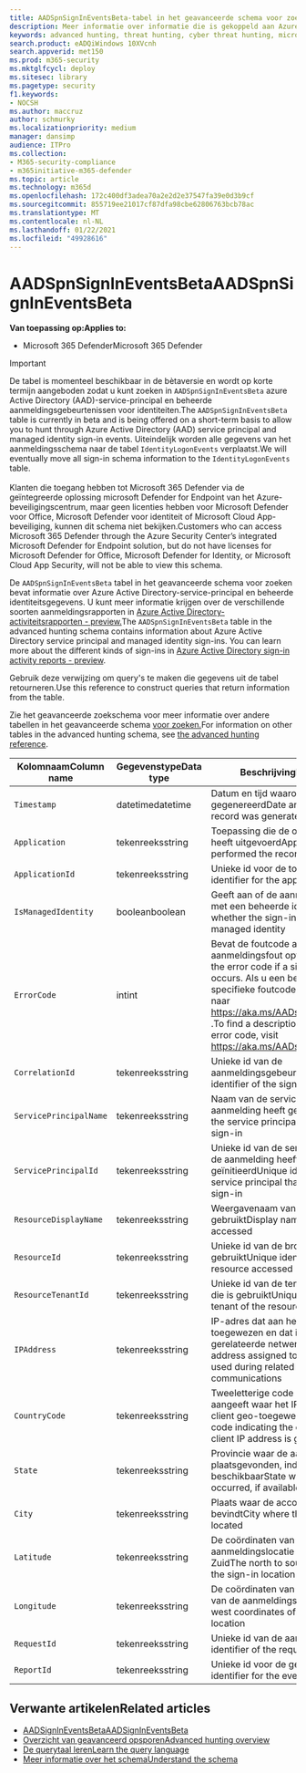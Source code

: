 ```yaml
---
title: AADSpnSignInEventsBeta-tabel in het geavanceerde schema voor zoeken
description: Meer informatie over informatie die is gekoppeld aan Azure Active Directory service principal en de tabel met beheerde identiteitsgegevens van het geavanceerde schema voor zoeken
keywords: advanced hunting, threat hunting, cyber threat hunting, microsoft threat protection, microsoft 365, mtp, m365, search, query, telemetry, schema reference, kusto, table, column, data type, description, AlertInfo, alert, entities, evidence, file, IP address, device, machine, user, account, identity, AAD
search.product: eADQiWindows 10XVcnh
search.appverid: met150
ms.prod: m365-security
ms.mktglfcycl: deploy
ms.sitesec: library
ms.pagetype: security
f1.keywords:
- NOCSH
ms.author: maccruz
author: schmurky
ms.localizationpriority: medium
manager: dansimp
audience: ITPro
ms.collection:
- M365-security-compliance
- m365initiative-m365-defender
ms.topic: article
ms.technology: m365d
ms.openlocfilehash: 172c400df3adea70a2e2d2e37547fa39e0d3b9cf
ms.sourcegitcommit: 855719ee21017cf87dfa98cbe62806763bcb78ac
ms.translationtype: MT
ms.contentlocale: nl-NL
ms.lasthandoff: 01/22/2021
ms.locfileid: "49928616"
---
```

# <a name="aadspnsignineventsbeta"></a><span data-ttu-id="36354-104">AADSpnSignInEventsBeta</span><span class="sxs-lookup"><span data-stu-id="36354-104">AADSpnSignInEventsBeta</span></span>

<span data-ttu-id="36354-105">**Van toepassing op:**</span><span class="sxs-lookup"><span data-stu-id="36354-105">**Applies to:**</span></span>

- <span data-ttu-id="36354-106">Microsoft 365 Defender</span><span class="sxs-lookup"><span data-stu-id="36354-106">Microsoft 365 Defender</span></span>

>[!IMPORTANT]
> <span data-ttu-id="36354-107">De tabel is momenteel beschikbaar in de bètaversie en wordt op korte termijn aangeboden zodat u kunt zoeken in `AADSpnSignInEventsBeta` azure Active Directory (AAD)-service-principal en beheerde aanmeldingsgebeurtenissen voor identiteiten.</span><span class="sxs-lookup"><span data-stu-id="36354-107">The `AADSpnSignInEventsBeta` table is currently in beta and is being offered on a short-term basis to allow you to hunt through Azure Active Directory (AAD) service principal and managed identity sign-in events.</span></span> <span data-ttu-id="36354-108">Uiteindelijk worden alle gegevens van het aanmeldingsschema naar de tabel `IdentityLogonEvents` verplaatst.</span><span class="sxs-lookup"><span data-stu-id="36354-108">We will eventually move all sign-in schema information to the `IdentityLogonEvents` table.</span></span><br><br>
> <span data-ttu-id="36354-109">Klanten die toegang hebben tot Microsoft 365 Defender via de geïntegreerde oplossing microsoft Defender for Endpoint van het Azure-beveiligingscentrum, maar geen licenties hebben voor Microsoft Defender voor Office, Microsoft Defender voor identiteit of Microsoft Cloud App-beveiliging, kunnen dit schema niet bekijken.</span><span class="sxs-lookup"><span data-stu-id="36354-109">Customers who can access Microsoft 365 Defender through the Azure Security Center’s integrated Microsoft Defender for Endpoint solution, but do not have licenses for Microsoft Defender for Office, Microsoft Defender for Identity, or Microsoft Cloud App Security, will not be able to view this schema.</span></span> 



<span data-ttu-id="36354-110">De `AADSpnSignInEventsBeta` tabel in het geavanceerde schema voor zoeken bevat informatie over Azure Active Directory-service-principal en beheerde identiteitsgegevens. U kunt meer informatie krijgen over de verschillende soorten aanmeldingsrapporten in [Azure Active Directory-activiteitsrapporten - preview.](https://docs.microsoft.com/azure/active-directory/reports-monitoring/concept-all-sign-ins)</span><span class="sxs-lookup"><span data-stu-id="36354-110">The `AADSpnSignInEventsBeta` table in the advanced hunting schema contains information about Azure Active Directory service principal and managed identity sign-ins. You can learn more about the different kinds of sign-ins in [Azure Active Directory sign-in activity reports - preview](https://docs.microsoft.com/azure/active-directory/reports-monitoring/concept-all-sign-ins).</span></span>

<span data-ttu-id="36354-111">Gebruik deze verwijzing om query's te maken die gegevens uit de tabel retourneren.</span><span class="sxs-lookup"><span data-stu-id="36354-111">Use this reference to construct queries that return information from the table.</span></span>

<span data-ttu-id="36354-112">Zie het geavanceerde zoekschema voor meer informatie over andere tabellen in het geavanceerde schema [voor zoeken.](https://docs.microsoft.com/windows/security/threat-protection/microsoft-defender-atp/advanced-hunting-reference)</span><span class="sxs-lookup"><span data-stu-id="36354-112">For information on other tables in the advanced hunting schema, see [the advanced hunting reference](https://docs.microsoft.com/windows/security/threat-protection/microsoft-defender-atp/advanced-hunting-reference).</span></span>





| <span data-ttu-id="36354-113">Kolomnaam</span><span class="sxs-lookup"><span data-stu-id="36354-113">Column name</span></span>     | <span data-ttu-id="36354-114">Gegevenstype</span><span class="sxs-lookup"><span data-stu-id="36354-114">Data type</span></span> | <span data-ttu-id="36354-115">Beschrijving</span><span class="sxs-lookup"><span data-stu-id="36354-115">Description</span></span>   |
| ----- | ----- | ---- |
| `Timestamp` | <span data-ttu-id="36354-116">datetime</span><span class="sxs-lookup"><span data-stu-id="36354-116">datetime</span></span>      | <span data-ttu-id="36354-117">Datum en tijd waarop de record is gegenereerd</span><span class="sxs-lookup"><span data-stu-id="36354-117">Date and time when the record was generated</span></span>                                                                                                     |
| `Application`          | <span data-ttu-id="36354-118">tekenreeks</span><span class="sxs-lookup"><span data-stu-id="36354-118">string</span></span>        | <span data-ttu-id="36354-119">Toepassing die de opgenomen actie heeft uitgevoerd</span><span class="sxs-lookup"><span data-stu-id="36354-119">Application that performed the recorded action</span></span>                                                                                                   |
| `ApplicationId`        | <span data-ttu-id="36354-120">tekenreeks</span><span class="sxs-lookup"><span data-stu-id="36354-120">string</span></span>        | <span data-ttu-id="36354-121">Unieke id voor de toepassing</span><span class="sxs-lookup"><span data-stu-id="36354-121">Unique identifier for the application</span></span>                                                                                                           |
| `IsManagedIdentity`    | <span data-ttu-id="36354-122">boolean</span><span class="sxs-lookup"><span data-stu-id="36354-122">boolean</span></span>       | <span data-ttu-id="36354-123">Geeft aan of de aanmelding is gestart met een beheerde identiteit</span><span class="sxs-lookup"><span data-stu-id="36354-123">Indicates whether the sign-in was initiated by a managed identity</span></span>                                                                               |
| `ErrorCode`            | <span data-ttu-id="36354-124">int</span><span class="sxs-lookup"><span data-stu-id="36354-124">int</span></span>        | <span data-ttu-id="36354-125">Bevat de foutcode als er een aanmeldingsfout optreedt.</span><span class="sxs-lookup"><span data-stu-id="36354-125">Contains the error code if a sign-in error occurs.</span></span> <span data-ttu-id="36354-126">Als u een beschrijving van een specifieke foutcode wilt vinden, gaat u naar <https://aka.ms/AADsigninsErrorCodes> .</span><span class="sxs-lookup"><span data-stu-id="36354-126">To find a description of a specific error code, visit <https://aka.ms/AADsigninsErrorCodes>.</span></span> |
| `CorrelationId`        | <span data-ttu-id="36354-127">tekenreeks</span><span class="sxs-lookup"><span data-stu-id="36354-127">string</span></span>        | <span data-ttu-id="36354-128">Unieke id van de aanmeldingsgebeurtenis</span><span class="sxs-lookup"><span data-stu-id="36354-128">Unique identifier of the sign-in event</span></span>                                                                                                          |
| `ServicePrincipalName` | <span data-ttu-id="36354-129">tekenreeks</span><span class="sxs-lookup"><span data-stu-id="36354-129">string</span></span>        | <span data-ttu-id="36354-130">Naam van de service-principal die de aanmelding heeft geïnitieerd</span><span class="sxs-lookup"><span data-stu-id="36354-130">Name of the service principal that initiated the sign-in</span></span>                                                                                        |
| `ServicePrincipalId`   | <span data-ttu-id="36354-131">tekenreeks</span><span class="sxs-lookup"><span data-stu-id="36354-131">string</span></span>        | <span data-ttu-id="36354-132">Unieke id van de service-principal die de aanmelding heeft geïnitieerd</span><span class="sxs-lookup"><span data-stu-id="36354-132">Unique identifier of the service principal that initiated the sign-in</span></span>                                                                           |
| `ResourceDisplayName`  | <span data-ttu-id="36354-133">tekenreeks</span><span class="sxs-lookup"><span data-stu-id="36354-133">string</span></span>        | <span data-ttu-id="36354-134">Weergavenaam van de bron die is gebruikt</span><span class="sxs-lookup"><span data-stu-id="36354-134">Display name of the resource accessed</span></span>                                                                                                           |
| `ResourceId`           | <span data-ttu-id="36354-135">tekenreeks</span><span class="sxs-lookup"><span data-stu-id="36354-135">string</span></span>        | <span data-ttu-id="36354-136">Unieke id van de bron die wordt gebruikt</span><span class="sxs-lookup"><span data-stu-id="36354-136">Unique identifier of the resource accessed</span></span>                                                                                                      |
| `ResourceTenantId`     | <span data-ttu-id="36354-137">tekenreeks</span><span class="sxs-lookup"><span data-stu-id="36354-137">string</span></span>        | <span data-ttu-id="36354-138">Unieke id van de tenant van de bron die is gebruikt</span><span class="sxs-lookup"><span data-stu-id="36354-138">Unique identifier of the tenant of the resource accessed</span></span>                                                                                        |
| `IPAddress`            | <span data-ttu-id="36354-139">tekenreeks</span><span class="sxs-lookup"><span data-stu-id="36354-139">string</span></span>        | <span data-ttu-id="36354-140">IP-adres dat aan het eindpunt is toegewezen en dat is gebruikt tijdens gerelateerde netwerkcommunicatie</span><span class="sxs-lookup"><span data-stu-id="36354-140">IP address assigned to the endpoint and used during related network communications</span></span>                                                              |
| `CountryCode`          | <span data-ttu-id="36354-141">tekenreeks</span><span class="sxs-lookup"><span data-stu-id="36354-141">string</span></span>        | <span data-ttu-id="36354-142">Tweeletterige code die het land aangeeft waar het IP-adres van de client geo-toegewezen is</span><span class="sxs-lookup"><span data-stu-id="36354-142">Two-letter code indicating the country where the client IP address is geolocated</span></span>                                                                |
| `State`                | <span data-ttu-id="36354-143">tekenreeks</span><span class="sxs-lookup"><span data-stu-id="36354-143">string</span></span>        | <span data-ttu-id="36354-144">Provincie waar de aanmelding heeft plaatsgevonden, indien beschikbaar</span><span class="sxs-lookup"><span data-stu-id="36354-144">State where the sign-in occurred, if available</span></span>                                                                                                  |
| `City`                 | <span data-ttu-id="36354-145">tekenreeks</span><span class="sxs-lookup"><span data-stu-id="36354-145">string</span></span>        | <span data-ttu-id="36354-146">Plaats waar de accountgebruiker zich bevindt</span><span class="sxs-lookup"><span data-stu-id="36354-146">City where the account user is located</span></span>                                                                                                          |
| `Latitude`             | <span data-ttu-id="36354-147">tekenreeks</span><span class="sxs-lookup"><span data-stu-id="36354-147">string</span></span>        | <span data-ttu-id="36354-148">De coördinaten van de aanmeldingslocatie van Noord naar Zuid</span><span class="sxs-lookup"><span data-stu-id="36354-148">The north to south coordinates of the sign-in location</span></span>                                                                                          |
| `Longitude`            | <span data-ttu-id="36354-149">tekenreeks</span><span class="sxs-lookup"><span data-stu-id="36354-149">string</span></span>        | <span data-ttu-id="36354-150">De coördinaten van Oost naar West van de aanmeldingslocatie</span><span class="sxs-lookup"><span data-stu-id="36354-150">The east to west coordinates of the sign-in location</span></span>                                                                                            |
| `RequestId`            | <span data-ttu-id="36354-151">tekenreeks</span><span class="sxs-lookup"><span data-stu-id="36354-151">string</span></span>        | <span data-ttu-id="36354-152">Unieke id van de aanvraag</span><span class="sxs-lookup"><span data-stu-id="36354-152">Unique identifier of the request</span></span>                                                                                                                |
|`ReportId` | <span data-ttu-id="36354-153">tekenreeks</span><span class="sxs-lookup"><span data-stu-id="36354-153">string</span></span> | <span data-ttu-id="36354-154">Unieke id voor de gebeurtenis</span><span class="sxs-lookup"><span data-stu-id="36354-154">Unique identifier for the event</span></span> | 

 

## <a name="related-articles"></a><span data-ttu-id="36354-155">Verwante artikelen</span><span class="sxs-lookup"><span data-stu-id="36354-155">Related articles</span></span>

-   [<span data-ttu-id="36354-156">AADSignInEventsBeta</span><span class="sxs-lookup"><span data-stu-id="36354-156">AADSignInEventsBeta</span></span>](https://docs.microsoft.com/microsoft-365/security/mtp/advanced-hunting-aadsignineventsbeta-table)
-   [<span data-ttu-id="36354-157">Overzicht van geavanceerd opsporen</span><span class="sxs-lookup"><span data-stu-id="36354-157">Advanced hunting overview</span></span>](https://docs.microsoft.com/windows/security/threat-protection/microsoft-defender-atp/advanced-hunting-overview)
-   [<span data-ttu-id="36354-158">De querytaal leren</span><span class="sxs-lookup"><span data-stu-id="36354-158">Learn the query language</span></span>](https://docs.microsoft.com/windows/security/threat-protection/microsoft-defender-atp/advanced-hunting-query-language)
-   [<span data-ttu-id="36354-159">Meer informatie over het schema</span><span class="sxs-lookup"><span data-stu-id="36354-159">Understand the schema</span></span>](https://docs.microsoft.com/windows/security/threat-protection/microsoft-defender-atp/advanced-hunting-schema-reference)

